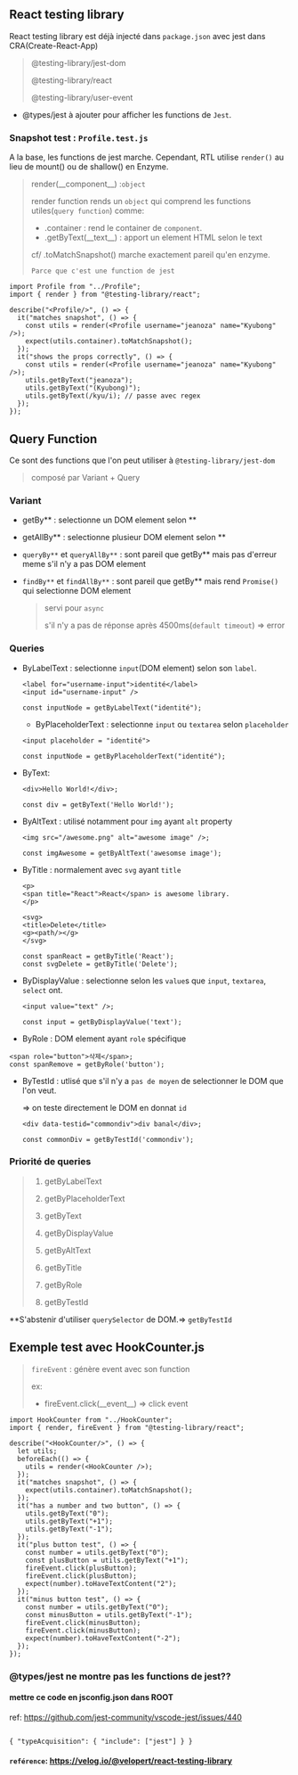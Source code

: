 ## React testing library

React testing library est déjà injecté dans `package.json` avec jest dans CRA(Create-React-App)

> @testing-library/jest-dom
>
> @testing-library/react
>
> @testing-library/user-event

- @types/jest à ajouter pour afficher les functions de `Jest`.

### Snapshot test : `Profile.test.js`

A la base, les functions de jest marche. Cependant, RTL utilise `render()` au lieu de mount() ou de shallow() en Enzyme.

> render(\_\_component\_\_) :`object`
>
> render function rends un `object` qui comprend les functions utiles(`query function`) comme:
>
> - .container : rend le container de `component`.
> - .getByText(\_\_text\_\_) : apport un element HTML selon le text
>
> cf/ .toMatchSnapshot() marche exactement pareil qu'en enzyme.
>
> `Parce que c'est une function de jest`

```
import Profile from "../Profile";
import { render } from "@testing-library/react";

describe("<Profile/>", () => {
  it("matches snapshot", () => {
    const utils = render(<Profile username="jeanoza" name="Kyubong" />);
    expect(utils.container).toMatchSnapshot();
  });
  it("shows the props correctly", () => {
    const utils = render(<Profile username="jeanoza" name="Kyubong" />);
    utils.getByText("jeanoza");
    utils.getByText("(Kyubong)");
    utils.getByText(/kyu/i); // passe avec regex
  });
});

```

## Query Function

Ce sont des functions que l'on peut utiliser à `@testing-library/jest-dom`

> composé par Variant + Query

### Variant

- getBy\*\* : selectionne un DOM element selon \*\*

- getAllBy\*\* : selectionne plusieur DOM element selon \*\*

- `queryBy**` et `queryAllBy**` : sont pareil que getBy\*\* mais pas d'erreur meme s'il n'y a pas DOM element
- `findBy**` et `findAllBy**` : sont pareil que getBy\*\* mais rend `Promise()` qui selectionne DOM element

  > servi pour `async`
  >
  > s'il n'y a pas de réponse après 4500ms(`default timeout`) => error

### Queries

- ByLabelText : selectionne `input`(DOM element) selon son `label`.

  ```
  <label for="username-input">identité</label>
  <input id="username-input" />

  const inputNode = getByLabelText("identité");
  ```

  - ByPlaceholderText : selectionne `input` ou `textarea` selon `placeholder`

  ```
  <input placeholder = "identité">

  const inputNode = getByPlaceholderText("identité");
  ```

- ByText:

  ```
  <div>Hello World!</div>;

  const div = getByText('Hello World!');
  ```

- ByAltText : utilisé notamment pour `img` ayant `alt` property

  ```
  <img src="/awesome.png" alt="awesome image" />;

  const imgAwesome = getByAltText('awesomse image');
  ```

- ByTitle : normalement avec `svg` ayant `title`

  ```
  <p>
  <span title="React">React</span> is awesome library.
  </p>

  <svg>
  <title>Delete</title>
  <g><path/></g>
  </svg>

  const spanReact = getByTitle('React');
  const svgDelete = getByTitle('Delete');
  ```

- ByDisplayValue : selectionne selon les `value`s que `input`, `textarea`, `select` ont.

  ```
  <input value="text" />;

  const input = getByDisplayValue('text');
  ```

- ByRole : DOM element ayant `role` spécifique

```
<span role="button">삭제</span>;
const spanRemove = getByRole('button');
```

- ByTestId : utlisé que s'il n'y a `pas de moyen` de selectionner le DOM que l'on veut.

  => on teste directement le DOM en donnat `id`

  ```
  <div data-testid="commondiv">div banal</div>;

  const commonDiv = getByTestId('commondiv');
  ```

### Priorité de queries

> 1.  getByLabelText
>
> 2.  getByPlaceholderText
>
> 3.  getByText
>
> 4.  getByDisplayValue
>
> 5.  getByAltText
>
> 6.  getByTitle
>
> 7.  getByRole
>
> 8.  getByTestId

\*\*S'abstenir d'utiliser `querySelector` de DOM.=> `getByTestId`

## Exemple test avec HookCounter.js

> `fireEvent` : génère event avec son function
>
> ex:
>
> - fireEvent.click(\_\_event\_\_) => click event

```
import HookCounter from "../HookCounter";
import { render, fireEvent } from "@testing-library/react";

describe("<HookCounter/>", () => {
  let utils;
  beforeEach(() => {
    utils = render(<HookCounter />);
  });
  it("matches snapshot", () => {
    expect(utils.container).toMatchSnapshot();
  });
  it("has a number and two button", () => {
    utils.getByText("0");
    utils.getByText("+1");
    utils.getByText("-1");
  });
  it("plus button test", () => {
    const number = utils.getByText("0");
    const plusButton = utils.getByText("+1");
    fireEvent.click(plusButton);
    fireEvent.click(plusButton);
    expect(number).toHaveTextContent("2");
  });
  it("minus button test", () => {
    const number = utils.getByText("0");
    const minusButton = utils.getByText("-1");
    fireEvent.click(minusButton);
    fireEvent.click(minusButton);
    expect(number).toHaveTextContent("-2");
  });
});

```

### @types/jest ne montre pas les functions de jest??

#### mettre ce code en jsconfig.json dans ROOT

ref: https://github.com/jest-community/vscode-jest/issues/440

```

{ "typeAcquisition": { "include": ["jest"] } }

```

#### `reférence`: https://velog.io/@velopert/react-testing-library
